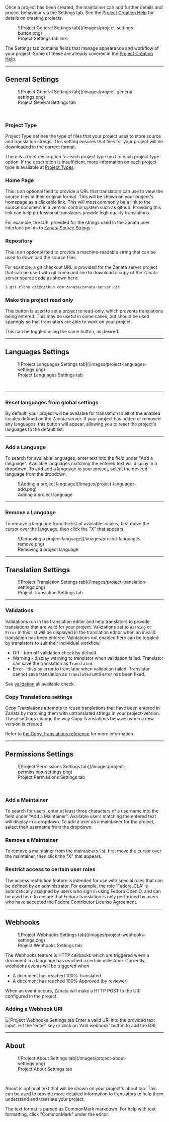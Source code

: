 Once a project has been created, the maintainer can add further details and project behaviour via the Settings tab.
See the [Project Creation Help](/user-guide/projects/create-project) for details on creating projects.
<figure>
![Project General Settings tab](/images/project-settings-button.png)
<figcaption>Project Settings tab link.</figcaption>
</figure>

The Settings tab contains fields that manage appearance and workflow of your project.  Some of these are already covered in the [Project Creation Help](/user-guide/projects/create-project).

------------

## General Settings
<figure>
![Project General Settings tab](/images/project-general-settings.png)
<figcaption>Project General Settings tab</figcaption>
</figure>
<br>

### Project Type

Project Type defines the type of files that your project uses to store source and translation strings. This setting ensures that files for your project will be downloaded in the correct format.

There is a brief description for each project type next to each project type option. If the description is insufficient, more information on each project type is available at [Project Types](/user-guide/projects/project-types).

### Home Page

This is an optional field to provide a URL that translators can use to view the source files in their original format. This will be shown on your project's homepage as a clickable link. This will most commonly be a link to the source document in a version control system such as github. Providing this link can help professional translators provide high quality translations.

For example, the URL provided for the strings used in the Zanata user interface points to [Zanata Source Strings](https://github.com/zanata/zanata-server/blob/master/zanata-war/src/main/resources/messages.properties)

### Repository

This is an optional field to provide a machine-readable string that can be used to download the source files.

For example, a git checkout URL is provided for the Zanata server project that can be used with git command line to download a copy of the Zanata server source code as shown here:

```bash
$ git clone git@github.com:zanata/zanata-server.git
```

### Make this project read only

This button is used to set a project to read-only, which prevents translations being entered. This may be useful in some cases, but should be used sparingly so that translators are able to work on your project.

This can be toggled using the same button, as desired.

------------

## Languages Settings
<figure>
![Project Languages Settings tab](/images/project-languages-settings.png)
<figcaption>Project Languages Settings tab</figcaption>
</figure>
<br>

------------
### Reset languages from global settings

By default, your project will be available for translation to all of the enabled locales defined on the Zanata server. If your project has added or removed any languages, this button will appear, allowing you to reset the project's languages to the default list.

------------
### Add a Language

To search for available languages, enter text into the field under "Add a language". Available languages matching the entered text will display in a dropdown.
To add add a language to your project, select the desired language from the dropdown.
<figure>
![Adding a project language](/images/project-languages-add.png)
<figcaption>Adding a project language</figcaption>
</figure>

------------
### Remove a Language

To remove a language from the list of available locales, first move the cursor over the language, then click the "X" that appears.
<figure>
![Removing a project language](/images/project-languages-remove.png)
<figcaption>Removing a project language</figcaption>
</figure>

------------

## Translation Settings
<figure>
![Project Translation Settings tab](/images/project-translation-settings.png)
<figcaption>Project Translation Settings tab</figcaption>
</figure>

------------
### Validations

Validations run in the translation editor and help translators to provide translations that are valid for your project. Validations set to `Warning` or `Error` in this list will be displayed in the translation editor when an invalid translation has been entered.
Validations not enabled here can be toggled by translators to suit their individual workflow.

* Off - turn off validation check by default.
* Warning - display warning to translator when validation failed. Translator can save the translation as `Translated`.
* Error - display error to translator when validation failed. Translator cannot save translation as `Translated` until error has been fixed.

See [validation](/user-guide/projects/validations) all available check.

### Copy Translations settings

Copy Translations attempts to reuse translations that have been entered in Zanata by matching them with untranslated strings in your project-version.  These settings change the way Copy Translations behaves when a new version is created.

Refer to [the Copy Translations reference](/user-guide/translation-reuse/copy-trans/) for more information.

------------

## Permissions Settings
<figure>
![Project Permissions Settings tab](/images/project-permissions-settings.png)
<figcaption>Project Permissions Settings tab</figcaption>
</figure>
<br>

### Add a Maintainer

To search for users, enter at least three characters of a username into the field under "Add a Maintainer". Available users matching the entered text will display in a dropdown.
To add a user as a maintainer for the project, select their username from the dropdown.

### Remove a Maintainer

To remove a maintainer from the maintainers list, first move the cursor over the maintainer, then click the "X" that appears.

### Restrict access to certain user roles

The access restriction feature is intended for use with special roles that can be defined by an administrator. For example, the role 'Fedora_CLA' is automatically assigned by users who sign in using Fedora OpenID, and can be used here to ensure that Fedora translation is only performed by users who have accepted the Fedora Contributor License Agreement.

------------

## Webhooks
<figure>
![Project Webhooks Settings tab](/images/project-webhooks-settings.png)
<figcaption>Project Webhooks Settings tab</figcaption>
</figure>

The Webhooks feature is HTTP callbacks which are triggered when a document in a language has reached a certain milestone. Currently, webhooks events will be triggered when

- A document has reached 100% Translated
- A document has reached 100% Approved (by reviewer)

When an event occurs, Zanata will make a HTTP POST to the URI configured in the project.

### Adding a Webhook URI

![Project Webhooks Settings tab](/images/project-webhooks-settings-2.png)
Enter a valid URI into the provided text input. Hit the 'enter' key or click on 'Add webhook' button to add the URI.

------------

## About
<figure>
![Project About Settings tab](/images/project-about-settings.png)
<figcaption>Project About Settings tab</figcaption>
</figure>
<br>

About is optional text that will be shown on your project's about
tab. This can be used to provide more detailed information to translators
to help them understand and translate your project.

The text format is parsed as CommonMark markdown. For help with text
formatting, click "CommonMark" under the editor.
